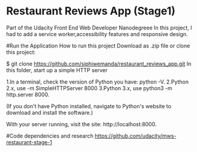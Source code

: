 # Restaurant Reviews App (Stage1)
Part of the Udacity Front End Web Developer Nanodegreee
In this project, I had to add a service worker,accessibility features and responsive design.

#Run the Application
How to run this project
Download as .zip file or clone this project:

$ git clone https://github.com/siphiwemanda/restaurant_reviews_app.git
In this folder, start up a simple HTTP server

1.In a terminal, check the version of Python you have: python -V.
2.Python 2.x, use -m SimpleHTTPServer 8000
3.Python 3.x, use python3 -m http.server 8000.

(If you don't have Python installed, navigate to Python's website to download and install the software.)

With your server running, visit the site: http://localhost:8000.


#Code  dependencies and research
https://github.com/udacity/mws-restaurant-stage-1
